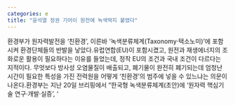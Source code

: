 ```yaml
---
categories: e
title: "윤석열 정권 기어이 원전에 녹색딱지 붙였다"
---
```

환경부가 원자력발전을 ‘친환경’, 이른바 ‘녹색분류체계(Taxonomy‧택소노미)’에 포함시켜 환경단체들의 반발을 낳았다.유럽연합(EU)이 포함시켰고, 원전과 재생에너지의 조화로운 활용이 필요하다는 이유를 들었는데, 정작 EU의 조건과 국내 조건이 다르다는 지적이다. 무엇보다 방사성 오염물질이 배출되고, 폐기물이 완전히 폐기되는데 엄청난 시간이 필요한 특성을 가진 전력원을 어떻게 ‘친환경’의 범주에 넣을 수 있느냐는 의문이 나온다.환경부는 지난 20일 브리핑에서 “한국형 녹색분류체계(초안)에 ‘원자력 핵심기술 연구·개발·실증’, ‘